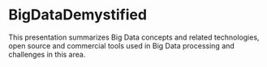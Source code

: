 BigDataDemystified
==================

This presentation summarizes Big Data concepts and related technologies, open source and commercial tools used in Big Data processing and challenges in this area.
